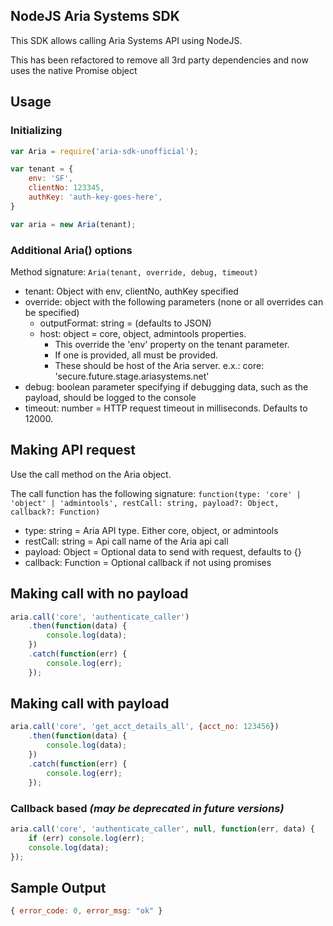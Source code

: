 ## NodeJS Aria Systems SDK
This SDK allows calling Aria Systems API using NodeJS.

This has been refactored to remove all 3rd party dependencies and now uses the native Promise object

## Usage

### Initializing
```javascript
var Aria = require('aria-sdk-unofficial');

var tenant = {
    env: 'SF',
    clientNo: 123345,
    authKey: 'auth-key-goes-here',
}

var aria = new Aria(tenant);
```

### Additional Aria() options
Method signature: `Aria(tenant, override, debug, timeout)`
- tenant: Object with env, clientNo, authKey specified
- override: object with the following parameters (none or all overrides can be specified)
  - outputFormat: string = (defaults to JSON)
  - host: object = core, object, admintools properties. 
    - This override the 'env' property on the tenant parameter.
    - If one is provided, all must be provided.
    - These should be host of the Aria server. e.x.: core: 'secure.future.stage.ariasystems.net'
- debug: boolean parameter specifying if debugging data, such as the payload, should be logged to the console
- timeout: number = HTTP request timeout in milliseconds.  Defaults to 12000.

## Making API request
Use the call method on the Aria object.

The call function has the following signature: `function(type: 'core' | 'object' | 'admintools', restCall: string, payload?: Object, callback?: Function)`
- type: string = Aria API type. Either core, object, or admintools
- restCall: string = Api call name of the Aria api call
- payload: Object = Optional data to send with request, defaults to {}
- callback: Function = Optional callback if not using promises


## Making call with no payload
```javascript
aria.call('core', 'authenticate_caller')
    .then(function(data) {
        console.log(data);
    })
    .catch(function(err) {
        console.log(err);
    });
```

## Making call with payload
```javascript
aria.call('core', 'get_acct_details_all', {acct_no: 123456})
    .then(function(data) {
        console.log(data);
    })
    .catch(function(err) {
        console.log(err);
    });
```

### Callback based *(may be deprecated in future versions)*
```javascript
aria.call('core', 'authenticate_caller', null, function(err, data) {
    if (err) console.log(err);
    console.log(data);
});
```


## Sample Output
```javascript
{ error_code: 0, error_msg: "ok" }
```

